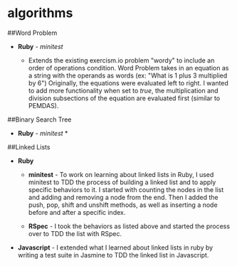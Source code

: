 algorithms
==========

##Word Problem

 * __Ruby__ - *minitest*
   
   * Extends the existing exercism.io problem "wordy" to include an order of operations condition. Word Problem takes in an equation as a string with the operands as words (ex: "What is 1 plus 3 multiplied by 6") Originally, the equations were evaluated left to right. I wanted to add more functionality when set to *true*, the multiplication and division subsections of the equation are evaluated first (similar to PEMDAS).

##Binary Search Tree

 * __Ruby__ - *minitest*
   * 

##Linked Lists

 * __Ruby__

   * __minitest__ - To work on learning about linked lists in Ruby, I used minitest to TDD the process of building a linked list and to apply specific behaviors to it. I started with counting the nodes in the list and adding and removing a node from the end. Then I added the push, pop, shift and unshift methods, as well as inserting a node before and after a specific index.
 
   * __RSpec__ - I took the behaviors as listed above and started the process over to TDD the list with RSpec.

 * __Javascript__ - I extended what I learned about linked lists in ruby by writing a test suite in Jasmine to TDD the linked list in Javascript.


